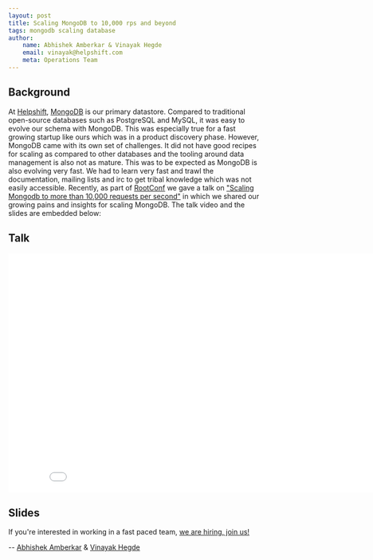 ```yaml
---
layout: post
title: Scaling MongoDB to 10,000 rps and beyond
tags: mongodb scaling database 
author:
    name: Abhishek Amberkar & Vinayak Hegde
    email: vinayak@helpshift.com
    meta: Operations Team
---
```


## Background

At [Helpshift](http://www.helpshift.com), [MongoDB](http://www.mongodb.org/) is our primary datastore. Compared to traditional open-source databases such as PostgreSQL and MySQL, it was easy to evolve our schema with MongoDB. This was especially true for a fast growing startup like ours which was in a product discovery phase. However, MongoDB came with its own set of challenges. It did not have good recipes for scaling as compared to other databases and the tooling around data management is also not as mature. This was to be expected as MongoDB is also evolving very fast. We had to learn very fast and trawl the documentation, mailing lists and irc to get tribal knowledge which was not easily accessible. Recently, as part of [RootConf](https://rootconf.in/2014/) we gave a talk on ["Scaling Mongodb to more than 10,000 requests per second"](https://rootconf.in/2014/runup-pune) in which we shared our growing pains and insights for scaling MongoDB. The talk video and the slides are embedded below:

## Talk

<iframe width="853" height="480" src="//www.youtube.com/embed/qbiRf4P2pJw" frameborder="0" allowfullscreen></iframe>

## Slides

<script async class="speakerdeck-embed" data-id="c9616190dd21013100ef36ab2b38a31a" data-ratio="1.77777777777778" src="//speakerdeck.com/assets/embed.js"></script>

If you're interested in working in a fast paced team, [we are hiring, join us!](https://www.helpshift.com/about/careers/)


-- [Abhishek Amberkar](https://twitter.com/greenmang0) & [Vinayak Hegde](https://twitter.com/vinayakh)
